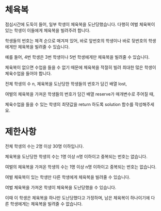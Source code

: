 # 체육복

점심시간에 도둑이 들어, 일부 학생이 체육복을 도난당했습니다. 다행히 여벌 체육복이 있는 학생이 이들에게 체육복을 빌려주려 합니다. 

학생들의 번호는 체격 순으로 매겨져 있어, 바로 앞번호의 학생이나 바로 뒷번호의 학생에게만 체육복을 빌려줄 수 있습니다.

예를 들어, 4번 학생은 3번 학생이나 5번 학생에게만 체육복을 빌려줄 수 있습니다. 

체육복이 없으면 수업을 들을 수 없기 때문에 체육복을 적절히 빌려 최대한 많은 학생이 체육수업을 들어야 합니다.

전체 학생의 수 n, 체육복을 도난당한 학생들의 번호가 담긴 배열 lost, 

여벌의 체육복을 가져온 학생들의 번호가 담긴 배열 reserve가 매개변수로 주어질 때, 

체육수업을 들을 수 있는 학생의 최댓값을 return 하도록 solution 함수를 작성해주세요.


# 제한사항

전체 학생의 수는 2명 이상 30명 이하입니다.

체육복을 도난당한 학생의 수는 1명 이상 n명 이하이고 중복되는 번호는 없습니다.

여벌의 체육복을 가져온 학생의 수는 1명 이상 n명 이하이고 중복되는 번호는 없습니다.

여벌 체육복이 있는 학생만 다른 학생에게 체육복을 빌려줄 수 있습니다.

여벌 체육복을 가져온 학생이 체육복을 도난당했을 수 있습니다. 

이때 이 학생은 체육복을 하나만 도난당했다고 가정하며, 남은 체육복이 하나이기에 다른 학생에게는 체육복을 빌려줄 수 없습니다.

